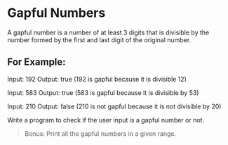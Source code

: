 # Gapful Numbers

A gapful number is a number of at least 3 digits that is divisible by the number formed by the first and last digit of the original number.

## For Example:

Input: 192
Output: true (192 is gapful because it is divisible 12)

Input: 583
Output: true (583 is gapful because it is divisible by 53)

Input: 210
Output: false (210 is not gapful because it is not divisible by 20)

Write a program to check if the user input is a gapful number or not.

> Bonus: Print all the gapful numbers in a given range.
